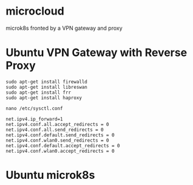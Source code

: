 # microcloud
microk8s fronted by a VPN gateway and proxy

# Ubuntu VPN Gateway with Reverse Proxy
```
sudo apt-get install firewalld
sudo apt-get install libreswan
sudo apt-get install frr
sudo apt-get install haproxy

nano /etc/sysctl.conf

net.ipv4.ip_forward=1
net.ipv4.conf.all.accept_redirects = 0
net.ipv4.conf.all.send_redirects = 0
net.ipv4.conf.default.send_redirects = 0
net.ipv4.conf.wlan0.send_redirects = 0
net.ipv4.conf.default.accept_redirects = 0
net.ipv4.conf.wlan0.accept_redirects = 0
```


# Ubuntu microk8s
